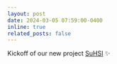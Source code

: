 ```yaml
---
layout: post
date: 2024-03-05 07:59:00-0400
inline: true
related_posts: false
---
```


Kickoff of our new project  <a href="https://ieeexplore.ieee.org/abstract/document/10251791">SuHSI</a> :sparkles:
